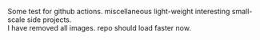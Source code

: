 Some test for github actions.
miscellaneous light-weight interesting small-scale side projects.   <br />
I have removed all images. repo should load faster now.
